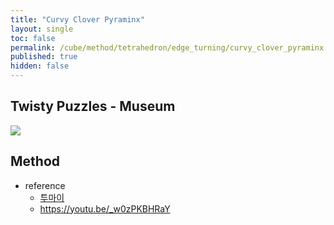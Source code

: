 ```yaml
---
title: "Curvy Clover Pyraminx"
layout: single
toc: false
permalink: /cube/method/tetrahedron/edge_turning/curvy_clover_pyraminx
published: true
hidden: false
---
```


<head>
  <base target="_blank">
</head>



## Twisty Puzzles - Museum

<a href="https://twistypuzzles.com/app/museum/museum_showitem.php?pkey=7663">
  <img src="https://twistypuzzles.com/museum/large/07663-01.jpg">
</a>



## Method

- reference
  - [투마이](https://youtu.be/W1mimq2S2uI)
  - <https://youtu.be/_w0zPKBHRaY>
